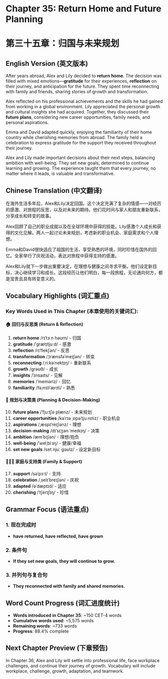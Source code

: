 # Chapter 35: Return Home and Future Planning
# 第三十五章：归国与未来规划

## English Version (英文版本)

After years abroad, Alex and Lily decided to **return home**. The decision was filled with mixed emotions—**gratitude** for their experiences, **reflection** on their journey, and anticipation for the future. They spent time reconnecting with family and friends, sharing stories of growth and transformation.

Alex reflected on his professional achievements and the skills he had gained from working in a global environment. Lily appreciated the personal growth and cultural insights she had acquired. Together, they discussed their **future plans**, considering new career opportunities, family needs, and personal aspirations.

Emma and David adapted quickly, enjoying the familiarity of their home country while cherishing memories from abroad. The family held a celebration to express gratitude for the support they received throughout their journey.

Alex and Lily made important decisions about their next steps, balancing ambition with well-being. They set new goals, determined to continue learning and growing. The experience taught them that every journey, no matter where it leads, is valuable and transformative.

## Chinese Translation (中文翻译)

在海外生活多年后，Alex和Lily决定回国。这个决定充满了复杂的情感——对经历的感激、对旅程的反思，以及对未来的期待。他们花时间与家人和朋友重新联系，分享成长和转变的故事。

Alex回顾了自己的职业成就以及在全球环境中获得的技能。Lily感激个人成长和获得的文化见解。两人一起讨论未来规划，考虑新的职业机会、家庭需求和个人理想。

Emma和David很快适应了祖国的生活，享受熟悉的环境，同时珍惜在国外的回忆。全家举行了庆祝活动，表达对旅程中获得支持的感激。

Alex和Lily就下一步做出重要决定，在理想与健康之间寻求平衡。他们设定新目标，决心继续学习和成长。这段经历让他们明白，每一段旅程，无论通向何方，都是宝贵且具有转变意义的。

## Vocabulary Highlights (词汇重点)

### Key Words Used in This Chapter (本章使用的关键词汇):

#### 🏠 回归与反思类 (Return & Reflection)
1. **return home** /rɪˈtɜːn həʊm/ - 归国
2. **gratitude** /ˈɡrætɪtjuːd/ - 感激
3. **reflection** /rɪˈflekʃən/ - 反思
4. **transformation** /ˌtrænsfəˈmeɪʃən/ - 转变
5. **reconnecting** /ˌriːkəˈnektɪŋ/ - 重新联系
6. **growth** /ɡrəʊθ/ - 成长
7. **insights** /ˈɪnsaɪts/ - 见解
8. **memories** /ˈmeməriz/ - 回忆
9. **familiarity** /fəˌmɪliˈærɪti/ - 熟悉

#### 🎯 规划与决策类 (Planning & Decision-Making)
10. **future plans** /ˈfjuːtʃə plænz/ - 未来规划
11. **career opportunities** /kəˈrɪə ˌɒpəˈtjuːnɪtiz/ - 职业机会
12. **aspirations** /ˌæspɪˈreɪʃənz/ - 理想
13. **decision-making** /dɪˈsɪʒən ˈmeɪkɪŋ/ - 决策
14. **ambition** /æmˈbɪʃən/ - 理想/抱负
15. **well-being** /ˈwelˌbiːɪŋ/ - 健康/幸福
16. **set new goals** /set njuː ɡəʊlz/ - 设定新目标

#### 🧑‍🤝‍🧑 家庭与支持类 (Family & Support)
17. **support** /səˈpɔːt/ - 支持
18. **celebration** /ˌselɪˈbreɪʃən/ - 庆祝
19. **adapted** /əˈdæptɪd/ - 适应
20. **cherishing** /ˈtʃerɪʃɪŋ/ - 珍惜

## Grammar Focus (语法重点)

### 1. 现在完成时
- **have returned, have reflected, have grown**

### 2. 条件句
- **If they set new goals, they will continue to grow.**

### 3. 并列句与复合句
- **They reconnected with family and shared memories.**

## Word Count Progress (词汇进度统计)
- **Words introduced in Chapter 35**: ~150 CET-4 words
- **Cumulative words used**: ~5,575 words
- **Remaining words**: ~733 words
- **Progress**: 88.4% complete

## Next Chapter Preview (下章预告)
In Chapter 36, Alex and Lily will settle into professional life, face workplace challenges, and continue their journey of growth. Vocabulary will include workplace, challenge, growth, adaptation, and teamwork.
